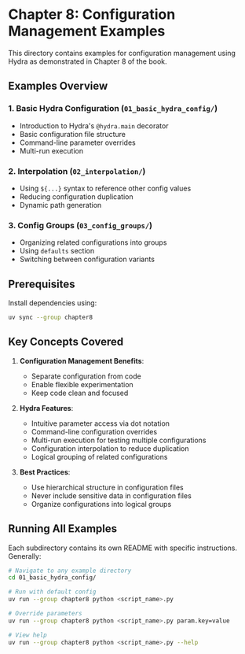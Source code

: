 # Chapter 8: Configuration Management Examples

This directory contains examples for configuration management using Hydra as demonstrated in Chapter 8 of the book.

## Examples Overview

### 1. Basic Hydra Configuration (`01_basic_hydra_config/`)
- Introduction to Hydra's `@hydra.main` decorator
- Basic configuration file structure
- Command-line parameter overrides
- Multi-run execution

### 2. Interpolation (`02_interpolation/`)
- Using `${...}` syntax to reference other config values
- Reducing configuration duplication
- Dynamic path generation

### 3. Config Groups (`03_config_groups/`)
- Organizing related configurations into groups
- Using `defaults` section
- Switching between configuration variants

## Prerequisites

Install dependencies using:
```bash
uv sync --group chapter8
```

## Key Concepts Covered

1. **Configuration Management Benefits**:
   - Separate configuration from code
   - Enable flexible experimentation
   - Keep code clean and focused

2. **Hydra Features**:
   - Intuitive parameter access via dot notation
   - Command-line configuration overrides
   - Multi-run execution for testing multiple configurations
   - Configuration interpolation to reduce duplication
   - Logical grouping of related configurations

3. **Best Practices**:
   - Use hierarchical structure in configuration files
   - Never include sensitive data in configuration files
   - Organize configurations into logical groups

## Running All Examples

Each subdirectory contains its own README with specific instructions. Generally:

```bash
# Navigate to any example directory
cd 01_basic_hydra_config/

# Run with default config
uv run --group chapter8 python <script_name>.py

# Override parameters
uv run --group chapter8 python <script_name>.py param.key=value

# View help
uv run --group chapter8 python <script_name>.py --help
```